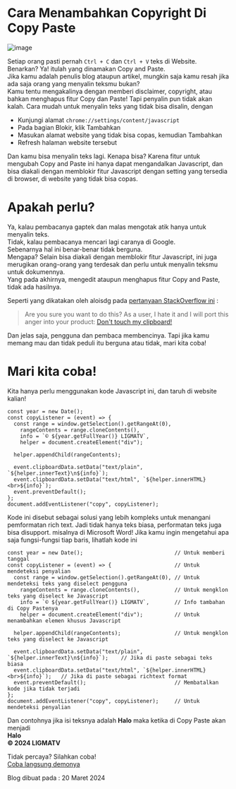 # Cara Menambahkan Copyright Di Copy Paste

![image](https://github.com/LIGMATV/LIGMATV/assets/143163098/2203b1fa-380e-4586-8236-ebb31eaa2128)

Setiap orang pasti pernah `Ctrl + C` dan `Ctrl + V` teks di Website.  
Benarkan? Ya! itulah yang dinamakan Copy and Paste.  
Jika kamu adalah penulis blog ataupun artikel, mungkin saja kamu resah jika ada saja orang yang menyalin teksmu bukan?  
Kamu tentu mengakalinya dengan memberi disclaimer, copyright, atau bahkan menghapus fitur Copy dan Paste! Tapi penyalin pun tidak akan kalah.
Cara mudah untuk menyalin teks yang tidak bisa disalin, dengan

* Kunjungi alamat `chrome://settings/content/javascript`
* Pada bagian Blokir, klik Tambahkan
* Masukan alamat website yang tidak bisa copas, kemudian Tambahkan
* Refresh halaman website tersebut

Dan kamu bisa menyalin teks lagi. Kenapa bisa? Karena fitur untuk mengubah Copy and Paste ini hanya dapat mengandalkan Javascript, dan bisa diakali dengan memblokir fitur Javascript dengan setting yang tersedia di browser, di website yang tidak bisa copas.

# Apakah perlu?

Ya, kalau pembacanya gaptek dan malas mengotak atik hanya untuk menyalin teks.  
Tidak, kalau pembacanya mencari lagi caranya di Google.  
Sebenarnya hal ini benar-benar tidak berguna.  
Mengapa? Selain bisa diakali dengan memblokir fitur Javascript, ini juga merugikan orang-orang yang terdesak dan perlu untuk menyalin teksmu untuk dokumennya.  
Yang pada akhirnya, mengedit ataupun menghapus fitur Copy and Paste, tidak ada hasilnya. 
 
Seperti yang dikatakan oleh aloisdg pada [pertanyaan StackOverflow ini](https://stackoverflow.com/questions/2026335/how-to-add-extra-info-to-copied-web-text) : 
> Are you sure you want to do this? As a user, I hate it and I will port this anger into your product: [Don't touch my clipboard!](https://alexanderell.is/posts/taking-over-my-clipboard/)

Dan jelas saja, pengguna dan pembaca membencinya. Tapi jika kamu memang mau dan tidak peduli itu berguna atau tidak, mari kita coba!

# Mari kita coba!
Kita hanya perlu menggunakan kode Javascript ini, dan taruh di website kalian!

```
const year = new Date();
const copyListener = (event) => {
  const range = window.getSelection().getRangeAt(0),
    rangeContents = range.cloneContents(),
    info = `© ${year.getFullYear()} LIGMATV`,
    helper = document.createElement("div");

  helper.appendChild(rangeContents);

  event.clipboardData.setData("text/plain", `${helper.innerText}\n${info}`);
  event.clipboardData.setData("text/html", `${helper.innerHTML}<br>${info}`);
  event.preventDefault();
};
document.addEventListener("copy", copyListener);
```
Kode ini disebut sebagai solusi yang lebih kompleks untuk menangani pemformatan rich text.
Jadi tidak hanya teks biasa, performatan teks juga bisa disupport. misalnya di Microsoft Word!
Jika kamu ingin mengetahui apa saja fungsi-fungsi tiap baris, lihatlah kode ini
```
const year = new Date();                             // Untuk memberi tanggal
const copyListener = (event) => {                    // Untuk mendeteksi penyalian
  const range = window.getSelection().getRangeAt(0), // Untuk mendeteksi teks yang diselect pengguna
    rangeContents = range.cloneContents(),           // Untuk mengklon teks yang diselect ke Javascript
    info = `© ${year.getFullYear()} LIGMATV`,        // Info tambahan di Copy Pastenya
    helper = document.createElement("div");          // Untuk menambahkan elemen khusus Javascript

  helper.appendChild(rangeContents);                 // Untuk mengklon teks yang diselect ke Javascript

  event.clipboardData.setData("text/plain", `${helper.innerText}\n${info}`);    // Jika di paste sebagai teks biasa
  event.clipboardData.setData("text/html", `${helper.innerHTML}<br>${info}`);   // Jika di paste sebagai richtext format
  event.preventDefault();                            // Membatalkan kode jika tidak terjadi
};
document.addEventListener("copy", copyListener);     // Untuk mendeteksi penyalian
```

Dan contohnya jika isi teksnya adalah **Halo** maka ketika di Copy Paste akan menjadi  
**Halo**  
**© 2024 LIGMATV**  

Tidak percaya? Silahkan coba!  
[Coba langsung demonya](https://jsbin.com/kiyejahava/edit?output)

Blog dibuat pada : 20 Maret 2024